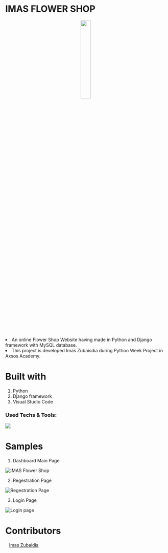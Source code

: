 # IMAS FLOWER SHOP



<p align="center">
 <img style="width:25%;" src="https://user-images.githubusercontent.com/110999043/203742518-6ddbecb1-0ef2-48db-9272-6ea9d1370f45.png"
"/>
<p align="center">


<li>An online Flower Shop Website having made in Python and Django framework with MySQL database.
<li> This project is developed Imas Zubaisdia during Python Week Project in Axsos Academy.
 
 
# Built with
1. Python
2. Django framework
3. Visual Studio Code



### Used Techs & Tools:
<!-- language -->

[![](https://skillicons.dev/icons?i=python,django,mysql,git,github)]()



 # Samples
 
 1. Dashboard Main Page 

![IMAS Flower Shop](https://user-images.githubusercontent.com/110999043/211082980-785d35b6-3496-4533-88b2-cb09dc65ead7.png)

2. Regestration Page 

![Regestration Page](https://user-images.githubusercontent.com/110999043/211083181-2ce5b38a-73d9-4d59-be92-a51d8a8e0a68.png)

 
 3. Login Page 
 
 ![Login page](https://user-images.githubusercontent.com/110999043/211082913-0ad4eb62-7c65-4e1e-87ff-18c7b6193b40.png)


 # Contributors
&nbsp;&nbsp;&nbsp;<a href="https://github.com/ImasZubaidia">Imas Zubaidia</a>

